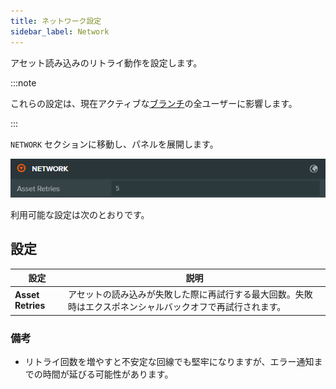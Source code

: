 ```yaml
---
title: ネットワーク設定
sidebar_label: Network
---
```


アセット読み込みのリトライ動作を設定します。

:::note

これらの設定は、現在アクティブな[ブランチ](../../version-control/branches.md)の全ユーザーに影響します。

:::

`NETWORK` セクションに移動し、パネルを展開します。

![Network Settings](/img/user-manual/editor/interface/settings/network.webp)

利用可能な設定は次のとおりです。

## 設定

| 設定 | 説明 |
| --- | --- |
| **Asset Retries** | アセットの読み込みが失敗した際に再試行する最大回数。失敗時はエクスポネンシャルバックオフで再試行されます。 |

### 備考

- リトライ回数を増やすと不安定な回線でも堅牢になりますが、エラー通知までの時間が延びる可能性があります。


